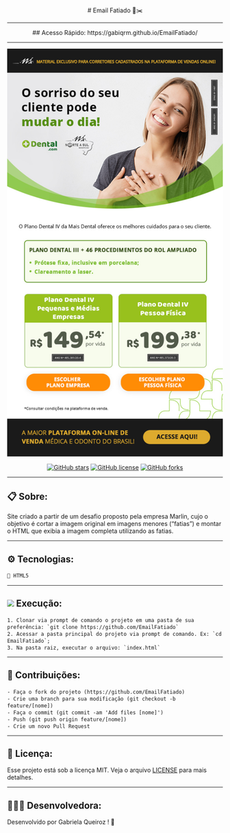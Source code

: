 <p align="center"># Email Fatiado 📨✂️ </p>

---
<p align="center">## Acesso Rápido:
https://gabiqrm.github.io/EmailFatiado/
</p>

---
<p align="center">
   <img src="ResultadoFinal.jpg" alt="EmailFatiado"/>
</p>

<div align="center">

[![GitHub stars](https://img.shields.io/github/stars/gabiqrm/EmailFatiado)](https://github.com/gabiqrm/EmailFatiado)<space> <space>[![GitHub license](https://img.shields.io/github/license/gabiqrm/EmailFatiado)](https://github.com/gabiqrm/EmailFatiado/blob/master/LICENSE)<space> <space>[![GitHub forks](https://img.shields.io/github/forks/gabiqrm/EmailFatiado)](https://github.com/gabiqrm/EmailFatiado/)

</div>

---
## 📋 Sobre:

Site criado a partir de um desafio proposto pela empresa Marlin, cujo o objetivo é cortar a imagem original em imagens menores (“fatias”) e montar o HTML que exibia a imagem completa utilizando as fatias.

---
## ⚙️ Tecnologias:

```bash
📍 HTML5
```

---
## ![](https://img.icons8.com/metro/20/000000/run-command.png) Execução:
```
1. Clonar via prompt de comando o projeto em uma pasta de sua preferência: `git clone https://github.com/EmailFatiado`
2. Acessar a pasta principal do projeto via prompt de comando. Ex: `cd EmailFatiado`;
3. Na pasta raiz, executar o arquivo: `index.html`
```

---
## 🔗 Contribuições:
```
- Faça o fork do projeto (https://github.com/EmailFatiado)
- Crie uma branch para sua modificação (git checkout -b feature/[nome])
- Faça o commit (git commit -am 'Add files [nome]')
- Push (git push origin feature/[nome])
- Crie um novo Pull Request
```
---
## 🔐 Licença:
Esse projeto está sob a licença MIT. Veja o arquivo [LICENSE](LICENSE) para mais detalhes.

---

## 👩🏻‍💻 Desenvolvedora:

Desenvolvido por Gabriela Queiroz ! 💜
